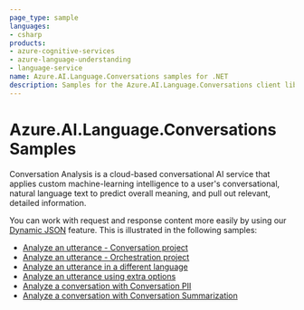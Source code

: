 ```yaml
---
page_type: sample
languages:
- csharp
products:
- azure-cognitive-services
- azure-language-understanding
- language-service
name: Azure.AI.Language.Conversations samples for .NET
description: Samples for the Azure.AI.Language.Conversations client library
---
```


# Azure.AI.Language.Conversations Samples

Conversation Analysis is a cloud-based conversational AI service that applies custom machine-learning intelligence to a user's conversational, natural language text to predict overall meaning, and pull out relevant, detailed information.

You can work with request and response content more easily by using our [Dynamic JSON](https://aka.ms/azsdk/net/dynamiccontent) feature. This is illustrated in the following samples:

- [Analyze an utterance - Conversation project](Sample1_AnalyzeConversation_ConversationPrediction.md)
- [Analyze an utterance - Orchestration project](Sample2_AnalyzeConversation_OrchestrationPrediction.md)
- [Analyze an utterance in a different language](hSample3_AnalyzeConversationWithLanguage.md)
- [Analyze an utterance using extra options](Sample4_AnalyzeConversationWithOptions.md)
- [Analyze a conversation with Conversation PII](Sample5_AnalyzeConversation_ConversationPii.md)
- [Analyze a conversation with Conversation Summarization](Sample6_AnalyzeConversation_ConversationSummarization.md)
